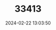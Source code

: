 ---
title: "33413"
category: "Shorea falciferoides"
draft: false
date: 2024-02-22 13:03:50
languages:
  Tagalog: ["Pamayauasan", "Yakal Gisok", "Yakal Yamban"]
  Malay: ["Selangan Batu Daun Nipis", "Selangan Batu Laut"]
---